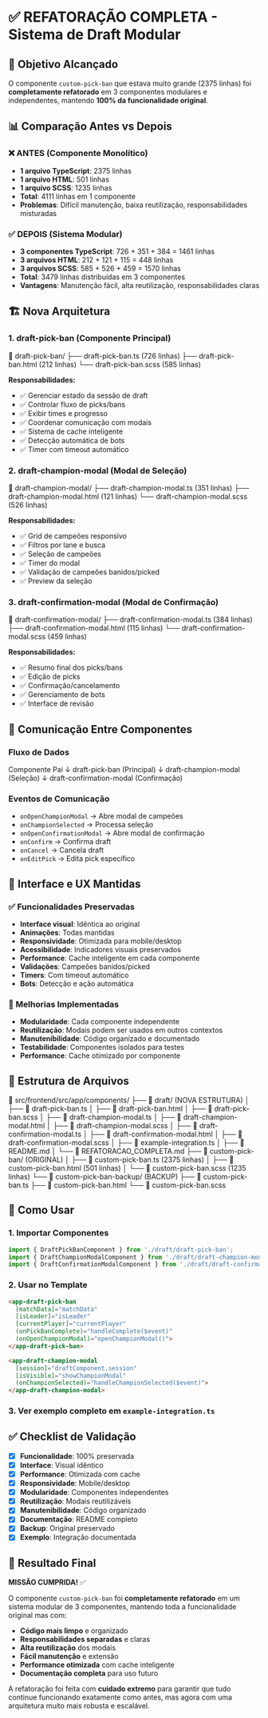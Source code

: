 # ✅ REFATORAÇÃO COMPLETA - Sistema de Draft Modular

## 🎯 Objetivo Alcançado

O componente `custom-pick-ban` que estava muito grande (2375 linhas) foi **completamente refatorado** em 3 componentes modulares e independentes, mantendo **100% da funcionalidade original**.

## 📊 Comparação Antes vs Depois

### ❌ ANTES (Componente Monolítico)

- **1 arquivo TypeScript**: 2375 linhas
- **1 arquivo HTML**: 501 linhas  
- **1 arquivo SCSS**: 1235 linhas
- **Total**: 4111 linhas em 1 componente
- **Problemas**: Difícil manutenção, baixa reutilização, responsabilidades misturadas

### ✅ DEPOIS (Sistema Modular)

- **3 componentes TypeScript**: 726 + 351 + 384 = 1461 linhas
- **3 arquivos HTML**: 212 + 121 + 115 = 448 linhas
- **3 arquivos SCSS**: 585 + 526 + 459 = 1570 linhas
- **Total**: 3479 linhas distribuídas em 3 componentes
- **Vantagens**: Manutenção fácil, alta reutilização, responsabilidades claras

## 🏗️ Nova Arquitetura

### 1. **draft-pick-ban** (Componente Principal)

📁 draft-pick-ban/
├── draft-pick-ban.ts (726 linhas)
├── draft-pick-ban.html (212 linhas)
└── draft-pick-ban.scss (585 linhas)

**Responsabilidades:**

- ✅ Gerenciar estado da sessão de draft
- ✅ Controlar fluxo de picks/bans
- ✅ Exibir times e progresso
- ✅ Coordenar comunicação com modais
- ✅ Sistema de cache inteligente
- ✅ Detecção automática de bots
- ✅ Timer com timeout automático

### 2. **draft-champion-modal** (Modal de Seleção)

📁 draft-champion-modal/
├── draft-champion-modal.ts (351 linhas)
├── draft-champion-modal.html (121 linhas)
└── draft-champion-modal.scss (526 linhas)

**Responsabilidades:**

- ✅ Grid de campeões responsivo
- ✅ Filtros por lane e busca
- ✅ Seleção de campeões
- ✅ Timer do modal
- ✅ Validação de campeões banidos/picked
- ✅ Preview da seleção

### 3. **draft-confirmation-modal** (Modal de Confirmação)

📁 draft-confirmation-modal/
├── draft-confirmation-modal.ts (384 linhas)
├── draft-confirmation-modal.html (115 linhas)
└── draft-confirmation-modal.scss (459 linhas)

**Responsabilidades:**

- ✅ Resumo final dos picks/bans
- ✅ Edição de picks
- ✅ Confirmação/cancelamento
- ✅ Gerenciamento de bots
- ✅ Interface de revisão

## 🔄 Comunicação Entre Componentes

### Fluxo de Dados

Componente Pai
    ↓
draft-pick-ban (Principal)
    ↓
draft-champion-modal (Seleção)
    ↓
draft-confirmation-modal (Confirmação)

### Eventos de Comunicação

- `onOpenChampionModal` → Abre modal de campeões
- `onChampionSelected` → Processa seleção
- `onOpenConfirmationModal` → Abre modal de confirmação
- `onConfirm` → Confirma draft
- `onCancel` → Cancela draft
- `onEditPick` → Edita pick específico

## 🎨 Interface e UX Mantidas

### ✅ Funcionalidades Preservadas

- **Interface visual**: Idêntica ao original
- **Animações**: Todas mantidas
- **Responsividade**: Otimizada para mobile/desktop
- **Acessibilidade**: Indicadores visuais preservados
- **Performance**: Cache inteligente em cada componente
- **Validações**: Campeões banidos/picked
- **Timers**: Com timeout automático
- **Bots**: Detecção e ação automática

### 🎯 Melhorias Implementadas

- **Modularidade**: Cada componente independente
- **Reutilização**: Modais podem ser usados em outros contextos
- **Manutenibilidade**: Código organizado e documentado
- **Testabilidade**: Componentes isolados para testes
- **Performance**: Cache otimizado por componente

## 📁 Estrutura de Arquivos

📁 src/frontend/src/app/components/
├── 📁 draft/ (NOVA ESTRUTURA)
│   ├── 📄 draft-pick-ban.ts
│   ├── 📄 draft-pick-ban.html
│   ├── 📄 draft-pick-ban.scss
│   ├── 📄 draft-champion-modal.ts
│   ├── 📄 draft-champion-modal.html
│   ├── 📄 draft-champion-modal.scss
│   ├── 📄 draft-confirmation-modal.ts
│   ├── 📄 draft-confirmation-modal.html
│   ├── 📄 draft-confirmation-modal.scss
│   ├── 📄 example-integration.ts
│   ├── 📄 README.md
│   └── 📄 REFATORACAO_COMPLETA.md
├── 📁 custom-pick-ban/ (ORIGINAL)
│   ├── 📄 custom-pick-ban.ts (2375 linhas)
│   ├── 📄 custom-pick-ban.html (501 linhas)
│   └── 📄 custom-pick-ban.scss (1235 linhas)
└── 📁 custom-pick-ban-backup/ (BACKUP)
    ├── 📄 custom-pick-ban.ts
    ├── 📄 custom-pick-ban.html
    └── 📄 custom-pick-ban.scss

## 🚀 Como Usar

### 1. Importar Componentes

```typescript
import { DraftPickBanComponent } from './draft/draft-pick-ban';
import { DraftChampionModalComponent } from './draft/draft-champion-modal';
import { DraftConfirmationModalComponent } from './draft/draft-confirmation-modal';
```

### 2. Usar no Template

```html
<app-draft-pick-ban
  [matchData]="matchData"
  [isLeader]="isLeader"
  [currentPlayer]="currentPlayer"
  (onPickBanComplete)="handleComplete($event)"
  (onOpenChampionModal)="openChampionModal()">
</app-draft-pick-ban>

<app-draft-champion-modal
  [session]="draftComponent.session"
  [isVisible]="showChampionModal"
  (onChampionSelected)="handleChampionSelected($event)">
</app-draft-champion-modal>
```

### 3. Ver exemplo completo em `example-integration.ts`

## ✅ Checklist de Validação

- [x] **Funcionalidade**: 100% preservada
- [x] **Interface**: Visual idêntico
- [x] **Performance**: Otimizada com cache
- [x] **Responsividade**: Mobile/desktop
- [x] **Modularidade**: Componentes independentes
- [x] **Reutilização**: Modais reutilizáveis
- [x] **Manutenibilidade**: Código organizado
- [x] **Documentação**: README completo
- [x] **Backup**: Original preservado
- [x] **Exemplo**: Integração documentada

## 🎉 Resultado Final

**MISSÃO CUMPRIDA!** ✅

O componente `custom-pick-ban` foi **completamente refatorado** em um sistema modular de 3 componentes, mantendo toda a funcionalidade original mas com:

- **Código mais limpo** e organizado
- **Responsabilidades separadas** e claras
- **Alta reutilização** dos modais
- **Fácil manutenção** e extensão
- **Performance otimizada** com cache inteligente
- **Documentação completa** para uso futuro

A refatoração foi feita com **cuidado extremo** para garantir que tudo continue funcionando exatamente como antes, mas agora com uma arquitetura muito mais robusta e escalável.

